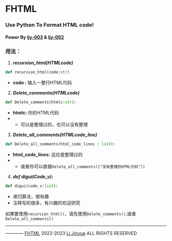 # FHTML
### Use Python To Format HTML code!
#### Power By [ljy-003](https://github.com/ljy-003) & [ljy-002](https://github.com/ljy-002)
### 用法：
1. ***recursion_html(HTMLcode)***
```python
def recursion_html(code:str)
```
- **code :** 输入一整行HTML代码

2. ***Delete_comments(HTMLcode)***
```python
def Delete_comments(htmlc:str):
```
- **htmlc:** 你的HTML代码
- - 可以是整理过的，也可以没有整理

3. ***Delete_all_comments(HTMLcode_line)***
```python
def Delete_all_comments(html_code_lines : list):
```
- **html_code_lines:** 这应是整理过的
- - 或者你可以直接```Delete_all_comments(["没有整理的HTML代码"])```

4. ***def digui(Code_v):***
```python
def digui(code_v:list):
```
- 递归算法，很有趣
- 注释写的很多，有兴趣的欢迎研究

如果要使用```recursion_html()```，请先使用```Delete_comments()```,或者```Delete_all_comments()```

---
———— [FHTML](https://github.com/ljy-003/FTML) 2022-2023 [Li Jinyue](https://github.com/ljy-003/) ALL RIGHTS RESERVED

